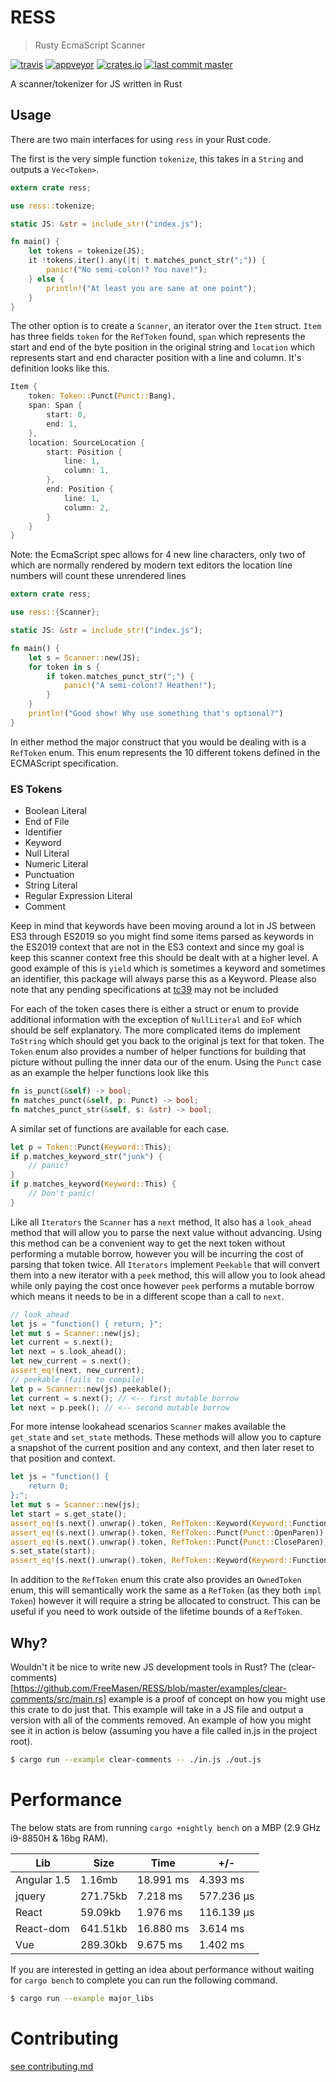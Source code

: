 # RESS
> Rusty EcmaScript Scanner

[![travis](https://img.shields.io/travis/FreeMasen/RESS.svg)](https://travis-ci.org/FreeMasen/RESS)
[![appveyor](https://img.shields.io/appveyor/ci/FreeMasen/RESS.svg)](https://ci.appveyor.com/project/FreeMasen/sitebuilder)
[![crates.io](https://img.shields.io/crates/v/ress.svg)](https://crates.io/crates/ress)
[![last commit master](https://img.shields.io/github/last-commit/FreeMasen/RESS.svg)](https://github.com/FreeMasen/RESS/commits/master)

A scanner/tokenizer for JS written in Rust

## Usage
There are two main interfaces for using `ress` in your Rust code.

The first is the very simple function `tokenize`, this takes in a `String` and outputs a `Vec<Token>`.

```rust
extern crate ress;

use ress::tokenize;

static JS: &str = include_str!("index.js");

fn main() {
    let tokens = tokenize(JS);
    it !tokens.iter().any(|t| t.matches_punct_str(";")) {
        panic!("No semi-colon!? You nave!");
    } else {
        println!("At least you are sane at one point");
    }
}
```

The other option is to create a `Scanner`, an iterator over the `Item` struct. `Item` has three fields `token` for the `RefToken` found, `span` which represents the start and end of the byte position in the original string and `location` which represents start and end character position with a line and column. It's definition looks like this.

```rust
Item {
    token: Token::Punct(Punct::Bang),
    span: Span {
        start: 0,
        end: 1,
    },
    location: SourceLocation {
        start: Position {
            line: 1,
            column: 1,
        },
        end: Position {
            line: 1,
            column: 2,
        }
    }
}
```

Note: the EcmaScript spec allows for 4 new line characters, only two of which are normally rendered by modern text editors the location line numbers will count these unrendered lines

```rust
extern crate ress;

use ress::{Scanner};

static JS: &str = include_str!("index.js");

fn main() {
    let s = Scanner::new(JS);
    for token in s {
        if token.matches_punct_str(";") {
            panic!("A semi-colon!? Heathen!");
        }
    }
    println!("Good show! Why use something that's optional?")
}
```

In either method the major construct that you would be dealing with is a `RefToken` enum. This enum represents the 10 different tokens defined in the ECMAScript specification.

### ES Tokens
- Boolean Literal
- End of File
- Identifier
- Keyword
- Null Literal
- Numeric Literal
- Punctuation
- String Literal
- Regular Expression Literal
- Comment

Keep in mind that keywords have been moving around a lot in JS between ES3 through ES2019 so you might find some items parsed as keywords in the ES2019 context that are not in the ES3 context and since my goal is keep this scanner context free this should be dealt with at a higher level. A good example of this is `yield` which is sometimes a keyword and sometimes an identifier, this package will always parse this as a Keyword. Please also note that any pending specifications at [tc39](https://github.com/tc39/proposals) may not be included

For each of the token cases there is either a struct or enum to provide additional information with the exception of `NullLiteral` and `EoF` which should be self explanatory. The more complicated items do implement `ToString` which should get you back to the original js text for that token. The `Token` enum also provides a number of helper functions for building that picture without pulling the inner data our of the enum. Using the `Punct` case as an example the helper functions look like this

```rust
fn is_punct(&self) -> bool;
fn matches_punct(&self, p: Punct) -> bool;
fn matches_punct_str(&self, s: &str) -> bool;
```
A similar set of functions are available for each case.

```rust
let p = Token::Punct(Keyword::This);
if p.matches_keyword_str("junk") {
    // panic!
}
if p.matches_keyword(Keyword::This) {
    // Don't panic!
}
```

Like all `Iterators` the `Scanner` has a `next` method, It also has a `look_ahead` method that will allow you to parse the next value without advancing. Using this method can be a convenient way to get the next token without performing a mutable borrow, however you will be incurring the cost of parsing that token twice. All `Iterators` implement `Peekable` that will convert them into a new iterator with a `peek` method, this will allow you to look ahead while only paying the cost once however `peek` performs a mutable borrow which means it needs to be in a different scope than a call to `next`.
```rust
// look_ahead
let js = "function() { return; }";
let mut s = Scanner::new(js);
let current = s.next();
let next = s.look_ahead();
let new_current = s.next();
assert_eq!(next, new_current);
// peekable (fails to compile)
let p = Scanner::new(js).peekable();
let current = s.next(); // <-- first mutable borrow
let next = p.peek(); // <-- second mutable borrow
```

For more intense lookahead scenarios `Scanner` makes available the `get_state` and `set_state` methods. These methods will allow you to capture a snapshot of the current position and any context, and then later reset to that position and context.

```rust
let js = "function() {
    return 0;
};";
let mut s = Scanner::new(js);
let start = s.get_state();
assert_eq!(s.next().unwrap().token, RefToken::Keyword(Keyword::Function));
assert_eq!(s.next().unwrap().token, RefToken::Punct(Punct::OpenParen));
assert_eq!(s.next().unwrap().token, RefToken::Punct(Punct::CloseParen));
s.set_state(start);
assert_eq!(s.next().unwrap().token, RefToken::Keyword(Keyword::Function));
```

In addition to the `RefToken` enum this crate also provides an `OwnedToken` enum, this will semantically work the same as a `RefToken` (as they both `impl Token`) however it will require a string be allocated to construct. This can be useful if you need to work outside of the lifetime bounds of a `RefToken`.

## Why?
Wouldn't it be nice to write new JS development tools in Rust? The (clear-comments)[https://github.com/FreeMasen/RESS/blob/master/examples/clear-comments/src/main.rs] example is a proof of concept on how you might use this crate to do just that. This example will take in a JS file and output a version with all of the comments removed. An example of how you might see it in action is below (assuming you have a file called in.js in the project root).

```sh
$ cargo run --example clear-comments -- ./in.js ./out.js
```

# Performance
The below stats are from running `cargo +nightly bench` on a MBP (2.9 GHz i9-8850H & 16bg RAM).

| Lib         | Size     | Time      | +/-        |
| ----------- | -------- | --------- | ---------- |
| Angular 1.5 |   1.16mb | 18.991 ms |   4.393 ms |
| jquery      | 271.75kb |  7.218 ms | 577.236 μs |
| React       |  59.09kb |  1.976 ms | 116.139 μs |
| React-dom   | 641.51kb | 16.880 ms |   3.614 ms |
| Vue         | 289.30kb |  9.675 ms |   1.402 ms |

If you are interested in getting an idea about performance without waiting for `cargo bench` to complete you can run the following command.

```sh
$ cargo run --example major_libs
```

# Contributing

[see contributing.md](https://github.com/FreeMasen/RESS/blob/master/CONTRIBUTING.md)